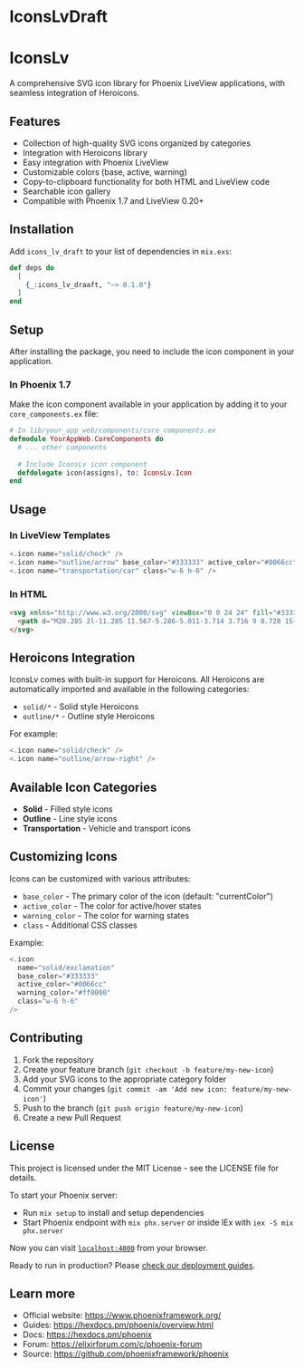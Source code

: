 # IconsLvDraft

# IconsLv

A comprehensive SVG icon library for Phoenix LiveView applications, with seamless integration of Heroicons.

## Features

- Collection of high-quality SVG icons organized by categories
- Integration with Heroicons library
- Easy integration with Phoenix LiveView
- Customizable colors (base, active, warning)
- Copy-to-clipboard functionality for both HTML and LiveView code
- Searchable icon gallery
- Compatible with Phoenix 1.7 and LiveView 0.20+

## Installation

Add `icons_lv_draft` to your list of dependencies in `mix.exs`:

```elixir
def deps do
  [
    {_:icons_lv_draaft, "~> 0.1.0"}
  ]
end
```

## Setup

After installing the package, you need to include the icon component in your application.

### In Phoenix 1.7

Make the icon component available in your application by adding it to your `core_components.ex` file:

```elixir
# In lib/your_app_web/components/core_components.ex
defmodule YourAppWeb.CoreComponents do
  # ... other components
  
  # Include IconsLv icon component
  defdelegate icon(assigns), to: IconsLv.Icon
end
```

## Usage

### In LiveView Templates

```elixir
<.icon name="solid/check" />
<.icon name="outline/arrow" base_color="#333333" active_color="#0066cc" />
<.icon name="transportation/car" class="w-6 h-6" />
```

### In HTML

```html
<svg xmlns="http://www.w3.org/2000/svg" viewBox="0 0 24 24" fill="#333333">
  <path d="M20.285 2l-11.285 11.567-5.286-5.011-3.714 3.716 9 8.728 15-15.285z" />
</svg>
```

## Heroicons Integration

IconsLv comes with built-in support for Heroicons. All Heroicons are automatically imported and available in the following categories:

- `solid/*` - Solid style Heroicons
- `outline/*` - Outline style Heroicons

For example:

```elixir
<.icon name="solid/check" />
<.icon name="outline/arrow-right" />
```

## Available Icon Categories

- **Solid** - Filled style icons
- **Outline** - Line style icons
- **Transportation** - Vehicle and transport icons

## Customizing Icons

Icons can be customized with various attributes:

- `base_color` - The primary color of the icon (default: "currentColor")
- `active_color` - The color for active/hover states
- `warning_color` - The color for warning states
- `class` - Additional CSS classes

Example:

```elixir
<.icon 
  name="solid/exclamation" 
  base_color="#333333" 
  active_color="#0066cc" 
  warning_color="#ff0000"
  class="w-6 h-6" 
/>
```

## Contributing

1. Fork the repository
2. Create your feature branch (`git checkout -b feature/my-new-icon`)
3. Add your SVG icons to the appropriate category folder
4. Commit your changes (`git commit -am 'Add new icon: feature/my-new-icon'`)
5. Push to the branch (`git push origin feature/my-new-icon`)
6. Create a new Pull Request

## License

This project is licensed under the MIT License - see the LICENSE file for details.



To start your Phoenix server:

  * Run `mix setup` to install and setup dependencies
  * Start Phoenix endpoint with `mix phx.server` or inside IEx with `iex -S mix phx.server`

Now you can visit [`localhost:4000`](http://localhost:4000) from your browser.

Ready to run in production? Please [check our deployment guides](https://hexdocs.pm/phoenix/deployment.html).

## Learn more

  * Official website: https://www.phoenixframework.org/
  * Guides: https://hexdocs.pm/phoenix/overview.html
  * Docs: https://hexdocs.pm/phoenix
  * Forum: https://elixirforum.com/c/phoenix-forum
  * Source: https://github.com/phoenixframework/phoenix
